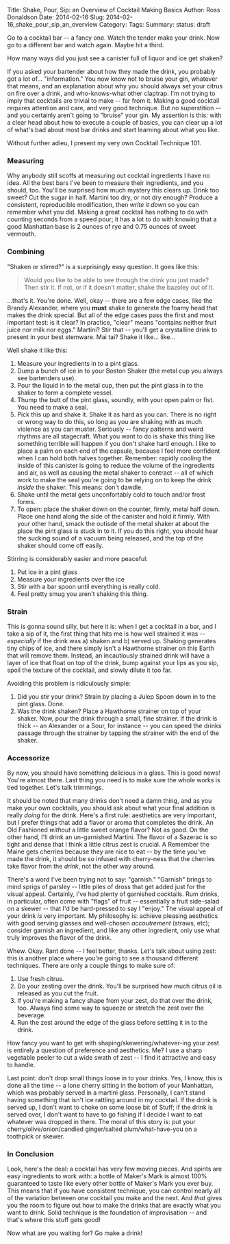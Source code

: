 Title: Shake, Pour, Sip: an Overview of Cocktail Making Basics
Author: Ross Donaldson
Date: 2014-02-16
Slug: 2014-02-16_shake_pour_sip_an_overview
Category:
Tags:
Summary:
status: draft

Go to a cocktail bar -- a fancy one. Watch the tender make your drink. Now go to a different bar and watch again. Maybe hit a third.

How many ways did you just see a canister full of liquor and ice get shaken?

If you asked your bartender about how they made the drink, you probably got a lot of... "information." You now know not to bruise your gin, whatever that means, and an explanation about why you should always set your citrus on fire over a drink, and who-knows-what other claptrap. I'm not trying to imply that cocktails are trivial to make -- far from it. Making a good cocktail requires attention and care, and very good technique. But no superstition -- and you certainly aren't going to "bruise" your gin. My assertion is this: with a clear head about how to execute a couple of basics, you can clear up a lot of what's bad about most bar drinks and start learning about what you like.

Without further adieu, I present my very own Cocktail Technique 101.

### Measuring

Why anybody still scoffs at measuring out cocktail ingredients I have no idea. All the best bars I've been to measure their ingredients, and you should, too. You'll be surprised how much mystery this clears up. Drink too sweet? Cut the sugar in half. Martini too dry, or not dry enough? Produce a consistent, reproducible modification, then _write it down_ so you can remember what you did. Making a great cocktail has nothing to do with counting seconds from a speed pour; it has a lot to do with knowing that a good Manhattan base is 2 ounces of rye and 0.75 ounces of sweet vermouth.

### Combining

"Shaken or stirred?" is a surprisingly easy question. It goes like this:

> Would you like to be able to see through the drink you just made? Then stir it. If not, or if it doesn't matter, shake the bazoley out of it.

...that's it. You're done. Well, okay -- there are a few edge cases, like the Brandy Alexander, where you **must** shake to generate the foamy head that makes the drink special. But all of the edge cases pass the first and most important test: is it clear? In practice, "clear" means "contains neither fruit juice nor milk nor eggs." Martini? Stir that -- you'll get a crystalline drink to present in your best stemware. Mai tai? Shake it like... like...

Well shake it like this:
1. Measure your ingredients in to a pint glass.
2. Dump a bunch of ice in to your Boston Shaker (the metal cup you always see bartenders use).
3. Pour the liquid in to the metal cup, then put the pint glass in to the shaker to form a complete vessel.
4. Thump the butt of the pint glass, soundly, with your open palm or fist. You need to make a seal.
5. Pick this up and shake it. Shake it as hard as you can. There is no right or wrong way to do this, so long as you are shaking with as much violence as you can muster. Seriously -- fancy patterns and weird rhythms are all stagecraft. What you want to do is shake this thing like something terrible will happen if you don't shake hard enough. I like to place a palm on each end of the capsule, because I feel more confident when I can hold both halves together. Remember: rapidly cooling the inside of this canister is going to reduce the volume of the ingredients and air, as well as causing the metal shaker to contract -- all of which work to make the seal you're going to be relying on to keep the drink _inside_ the shaker. This means: don't dawdle.
6. Shake until the metal gets unconfortably cold to touch and/or frost forms.
7. To open: place the shaker down on the counter, firmly, metal half down. Place one hand along the side of the canister and hold it firmly. With your other hand, smack the outisde of the metal shaker at about the place the pint glass is stuck in to it. If you do this right, you should hear the sucking sound of a vacuum being released, and the top of the shaker should come off easily.

Stirring is considerably easier and more peaceful:
1. Put ice in a pint glass
2. Measure your ingredients over the ice
3. Stir with a bar spoon until everything is really cold.
4. Feel pretty smug you aren't shaking this thing.

### Strain

This is gonna sound silly, but here it is: when I get a cocktail in a bar, and I take a sip of it, the first thing that hits me is how well strained it was -- _especially_ if the drink was a) shaken and b) served up. Shaking generates tiny chips of ice, and there simply isn't a Hawthorne strainer on this Earth that will remove them. Instead, an incautiously strained drink will have a layer of ice that float on top of the drink, bump against your lips as you sip, spoil the texture of the cocktail, and slowly dilute it too far.

Avoiding this problem is ridiculously simple:
1. Did you stir your drink? Strain by placing a Julep Spoon down in to the pint glass. Done.
2. Was the drink shaken? Place a Hawthorne strainer on top of your shaker. Now, pour the drink through a small, fine strainer. If the drink is thick -- an Alexander or a Sour, for instance -- you can speed the drinks passage through the strainer by tapping the strainer with the end of the shaker.

### Accessorize

By now, you should have something delicious in a glass. This is good news! You're almost there. Last thing you need is to make sure the whole works is tied together. Let's talk trimmings.

It should be noted that many drinks don't need a damn thing, and as you make your own cocktails, you should ask about what your final addition is really _doing_ for the drink. Here's a first rule: aesthetics are very important, but I prefer things that add a flavor or aroma that completes the drink. An Old Fashioned _without_ a little sweet orange flavor? Not as good. On the other hand, I'll drink an un-garnished Martini. The flavor of a Sazerac is so tight and dense that I think a little citrus zest is crucial. A Remember the Maine gets cherries because they are nice to eat -- by the time you've made the drink, it should be so infused with cherry-ness that the cherries take flavor from the _drink_, not the other way around.

There's a word I've been trying not to say: "garnish." "Garnish" brings to mind sprigs of parsley -- little piles of dross that get added just for the visual appeal. Certainly, I've had plenty of garnished cocktails. Rum drinks, in particular, often come with "flags" of fruit -- essentially a fruit side-salad on a skewer -- that I'd be hard-pressed to say I "enjoy." The visual appeal of your drink _is_ very important. My philosophy is: achieve pleasing aesthetics with good serving glasses and well-chosen _accoutrement_ (straws, etc); consider garnish an ingredient, and like any other ingredient, only use what truly improves the flavor of the drink.

Whew. Okay. Rant done -- I feel better, thanks. Let's talk about using zest: this is another place where you're going to see a thousand different techniques. There are only a couple things to make sure of:

1. Use fresh citrus.
2. Do your zesting over the drink. You'll be surprised how much citrus oil is released as you cut the fruit.
3. If you're making a fancy shape from your zest, do that over the drink, too. Always find some way to squeeze or stretch the zest over the beverage.
4. Run the zest around the edge of the glass before settling it in to the drink.

How fancy you want to get with shaping/skewering/whatever-ing your zest is entirely a question of preference and aesthetics. Me? I use a sharp vegetable peeler to cut a wide swath of zest -- I find it attractive and easy to handle.

Last point: don't drop small things loose in to your drinks. Yes, I know, this is done all the time -- a lone cherry sitting in the bottom of your Manhattan, which was probably served in a martini glass. Personally, I can't stand having something that isn't ice rattling around in my cocktail. If the drink is served up, I don't want to choke on some loose bit of Stuff; if the drink is served over, I don't want to have to go fishing if I decide I want to eat whatever was dropped in there. The moral of this story is: put your cherry/olive/onion/candied ginger/salted plum/what-have-you on a toothpick or skewer.

### In Conclusion

Look, here's the deal: a cocktail has very few moving pieces. And spirits are easy ingredients to work with: a bottle of Maker's Mark is almost 100% guaranteed to taste like every other bottle of Maker's Mark you ever buy. This means that if you have consistent technique, you can control nearly all of the variation between one cocktail you make and the next. And _that_ gives you the room to figure out how to make the drinks that are exactly what you want to drink. Solid technique is the foundation of improvisation -- and that's where this stuff gets good!

Now what are you waiting for? Go make a drink!
